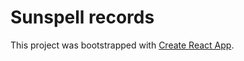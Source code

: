 # Sunspell records

This project was bootstrapped with [Create React App](https://github.com/facebook/create-react-app).

